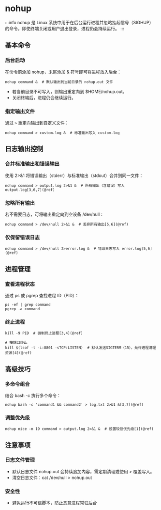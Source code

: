 # nohup

:::info
nohup 是 Linux 系统中用于在后台运行进程并忽略挂起信号（SIGHUP）的命令，即使终端关闭或用户退出登录，进程仍会持续运行。
:::

## 基本命令

### 后台启动

在命令前添加 nohup，末尾添加 & 符号即可将进程放入后台：

```shell
nohup command &  # 默认输出到当前目录的 nohup.out 文件

```

- 若当前目录不可写入，则输出重定向到 $HOME/nohup.out。
- 关闭终端后，进程仍会继续运行。

### 指定输出文件

通过 `>` 重定向输出到自定义文件：

```shell
nohup command > custom.log &  # 标准输出写入 custom.log
```

## 日志输出控制

### 合并标准输出和错误输出

使用 2>&1 将错误输出（stderr）与标准输出（stdout）合并到同一文件：

```shell
nohup command > output.log 2>&1 &  # 所有输出（含错误）写入 output.log[3,6,7](@ref)
```

### 忽略所有输出

若不需要日志，可将输出重定向到空设备 /dev/null：

```shell
nohup command > /dev/null 2>&1 &  # 丢弃所有输出[5,6](@ref)
```

### 仅保留错误日志

```shell
nohup command > /dev/null 2>error.log &  # 错误日志写入 error.log[5,6](@ref)
```

## 进程管理

### 查看进程状态

通过 ps 或 pgrep 查找进程 ID（PID）：

```shell
ps -ef | grep command
pgrep -a command
```

### 终止进程

```shell
kill -9 PID  # 强制终止进程[3,4](@ref)

# 按端口终止
kill $(lsof -t -i:8801 -sTCP:LISTEN)  # 默认发送SIGTERM（15），允许进程清理资源[4](@ref)

```

## 高级技巧

### 多命令组合

结合 bash -c 执行多个命令：

```shell
nohup bash -c 'command1 && command2' > log.txt 2>&1 &[3,7](@ref)
```

### 调整优先级

```shell
nohup nice -n 19 command > output.log 2>&1 &  # 设置较低优先级[1](@ref)

```

## 注意事项

### 日志文件管理

- 默认日志文件 nohup.out 会持续追加内容，需定期清理或使用 > 覆盖写入。
- 清空日志文件：cat /dev/null > nohup.out

### 安全性

- 避免运行不可信脚本，防止恶意进程常驻后台

